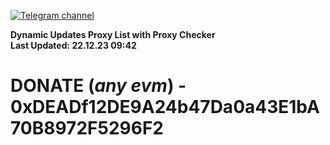 [![Telegram channel](https://img.shields.io/endpoint?url=https://runkit.io/damiankrawczyk/telegram-badge/branches/master?url=https://t.me/n4z4v0d)](https://t.me/n4z4v0d) 

**Dynamic Updates Proxy List with Proxy Checker**  
**Last Updated: 22.12.23 09:42**

# DONATE (_any evm_) - 0xDEADf12DE9A24b47Da0a43E1bA70B8972F5296F2
